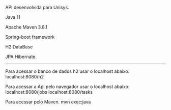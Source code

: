 API desenvolvida para Unisys.

Java 11

Apache Maven 3.8.1

Spring-boot framework

H2 DataBase

JPA Hibernate.

------------------------------------

Para acessar o banco de dados h2 usar o localhost abaixo.
localhost:8080/h2

Para acessar a Api pelo navegador usar o localhost abaixo:
localhost:8080/jobs
localhost:8080/tasks

Para acessar pelo Maven.
mvn exec:java

